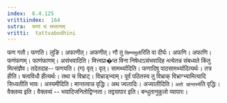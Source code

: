 ```yaml
---
index:  6.4.125
vrittiindex:  164
sutra:  फणां च सप्तानाम्
vritti:  tattvabodhini 
---
```


फण गतौ। फणति। लुङि। अफाणीत्। अफणीत्। णौ तु `चिण्णमुलो`रिति वा दीर्घः। अफणि। अफाणि। फणंफणम्। फाणंफाणम्। असंभवादिति। मित्त्वप्रा�प्त विना निषेधाऽसंभवादिह `ने`त्येतन्न संबध्यते किंतु मित्संज्ञैव। तदेतदाह-- फणयति। (ग) वृत्। वृत्। सामर्थ्यादिति। फणादिषु पाठसामर्थ्यादित्यर्थः। तत्र हीति। षत्वविधौ हीत्यर्थः। तथा च विभ्राट्। विभ्राड्भ्याम्। पूर्वं पठितस्य तु विभ्राक् विभ्राग्भ्यामित्यादि सिध्यतीति भावः। अस्यमीदिति। मान्तत्वान्न वृद्धिः। अथ ज्वलादिः। अज्वालीदिति। `अतो ल्रान्तस्ये`ति वृद्धिः। वैक्लव्य इति। वैक्लव्यं -- भयादिजनितोद्विग्नता। तद्वयापार इति। बन्धुतानुकूलो व्यापारः।

